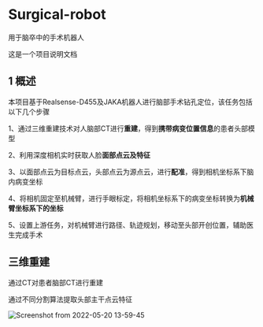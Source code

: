 # Surgical-robot
用于脑卒中的手术机器人

这是一个项目说明文档

## 1 概述

本项目基于Realsense-D455及JAKA机器人进行脑部手术钻孔定位，该任务包括以下几个步骤

1、通过三维重建技术对人脑部CT进行**重建**，得到**携带病变位置信息**的患者头部模型

2、利用深度相机实时获取人脸**面部点云及特征**

3、以面部点云为目标点云，头部点云为源点云，进行**配准**，得到相机坐标系下脑内病变坐标

4、将相机固定至机械臂，进行手眼标定，将相机坐标系下的病变坐标转换为**机械臂坐标系下的坐标**

5、设置上游任务，对机械臂进行路径、轨迹规划，移动至头部开创位置，辅助医生完成手术

## 三维重建

通过CT对患者脑部CT进行重建



通过不同分割算法提取头部主干点云特征

![Screenshot from 2022-05-20 13-59-45](https://user-images.githubusercontent.com/88017321/222360535-f4d959c8-7ebd-448e-a138-7661108a69ad.png)

